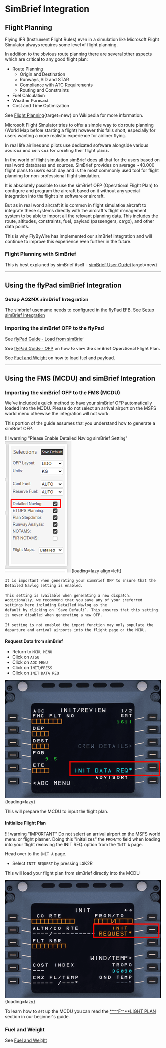 # SimBrief Integration

## Flight Planning

Flying IFR (Instrument Flight Rules) even in a simulation like Microsoft Flight Simulator always requires some level of flight planning.

In addition to the obvious route planning there are several other aspects which are critical to any good flight plan:

- Route Planning
    - Origin and Destination
    - Runways, SID and STAR
    - Compliance with ATC Requirements
    - Routing and Constraints
- Fuel Calculation
- Weather Forecast
- Cost and Time Optimization

See [Flight Planning](https://en.wikipedia.org/wiki/Flight_planning){target=new} on Wikipedia for more information.

Microsoft Flight Simulator tries to offer a simple way to do route planning (World Map before starting a flight) however this falls short, especially for users wanting a more realistic experience for airliner flying.

In real life airlines and pilots use dedicated software alongside various sources and services for creating their flight plans.

In the world of flight simulation simBrief does all that for the users based on real word databases and sources. SimBrief provides on average ~40.000 flight plans to users each day and is the most commonly used tool for flight planning for non-professional flight simulation.

It is absolutely possible to use the simBrief OFP (Operational Flight Plan) to configure and program the aircraft based on it without any special integration into the flight sim software or aircraft.

But as in real world aircraft it is common in flight simulation aircraft to integrate these systems directly with the aircraft's flight management system to be able to import all the relevant planning data. This includes the route, altitudes, constraints, fuel, payload (passengers, cargo), and other data points.

This is why FlyByWire has implemented our simBrief integration and will continue to improve this experience even further in the future.

### Flight Planning with SimBrief

This is best explained by simBrief itself - [simBrief User Guide](https://www.simbrief.com/system/guide.php){target=new}

---

## Using the flyPad simBrief Integration

### Setup A32NX simBrief Integration

The simbrief username needs to configured in the flyPad EFB. See [Setup simBrief Integration](flypados3/settings.md#simbrief-integration)

### Importing the simBrief OFP to the flyPad

See [flyPad Guide - Load from simBrief](flypados3/dashboard.md#load-from-simbrief)

See [flyPad Guide - OFP](flypados3/dispatch.md#ofp-page) on how to view the simBrief Operational Flight Plan.

See [Fuel and Weight](loading-fuel-weight.md) on how to load fuel and payload.

---

## Using the FMS (MCDU) and simBrief Integration

### Importing the simBrief OFP to the FMS (MCDU)

We've included a quick method to have your simBrief OFP automatically loaded into the MCDU. Please do not select an arrival airport on the MSFS world menu otherwise the integration will not work.

This portion of the guide assumes that you understand how to generate a simBrief OFP.

!!! warning "Please Enable Detailed Navlog simBrief Setting"
    ![OFP Settings](../assets/feature-guides/simbrief/OFP-settings.png){loading=lazy align=left} 

    It is important when generating your simBrief OFP to ensure that the Detailed Navlog setting is enabled. 

    This setting is available when generating a new dispatch. Additionally, we recommend that you save any of your preferred settings here including Detailed Navlog as the 
    default by clicking on `Save Default`. This ensures that this setting is never disabled when generating a new OFP.

    If setting is not enabled the import function may only populate the departure and arrival airports into the flight page on the MCDU.

#### Request Data from simBrief

* Return to `MCDU MENU`
* Click on `ATSU`
* Click on `AOC MENU`
* Click on `INIT/PRESS`
* Click on `INIT DATA REQ`

![MCDU ATSU AOC INIT REQ](../../fbw-a32nx/assets/feature-guides/simbrief/mcdu2.png "MCDU ATSU AOC INIT REQ"){loading=lazy}

This will prepare the MCDU to input the flight plan.

#### Initialize Flight Plan

!!! warning "IMPORTANT"
    Do not select an arrival airport on the MSFS world menu or flight planner. Doing this "initializes" the `FROM/TO` field when loading into your flight removing the INIT REQ. option from the `INIT A` page.

Head over to the `INIT A` page.

* Select `INIT REQUEST` by pressing LSK2R

This will load your flight plan from simBrief directly into the MCDU

![MCDU INIT A](../../fbw-a32nx/assets/feature-guides/simbrief/mcdu1b.png "MCDU INIT A"){loading=lazy}

To learn how to set up the MCDU you can read the [**^^F^^**LIGHT PLAN](../../pilots-corner/beginner-guide/preparing-mcdu.md#flight-plan) section in our beginner's guide.

### Fuel and Weight

See [Fuel and Weight](loading-fuel-weight.md)
